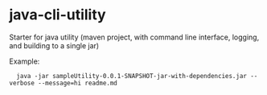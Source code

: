 # java-cli-utility

Starter for java utility (maven project, with command line interface, logging, and building to a single jar)

Example:

```
  java -jar sampleUtility-0.0.1-SNAPSHOT-jar-with-dependencies.jar --verbose --message=hi readme.md
```

